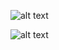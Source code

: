 ![alt text](https://github.com/jalaljahir/demo_projects/blob/main/0009_de_azure_olympics21/azure_de_20230821.jpg?raw=true)


![alt text](https://github.com/jalaljahir/demo_projects/blob/main/0009_de_azure_olympics21/powerbi_viz.jpg?raw=true)
